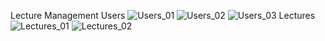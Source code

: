 Lecture Management
Users
![Users_01](https://github.com/user-attachments/assets/07ff67e3-25ef-4f9c-9a53-c9cdd69b4051)
![Users_02](https://github.com/user-attachments/assets/253a9593-d9f3-4787-aa0c-dafb3d1c9001)
![Users_03](https://github.com/user-attachments/assets/35bfd560-ce30-4139-a231-725f0e1a352f)
Lectures
![Lectures_01](https://github.com/user-attachments/assets/c4adcb8a-5d5a-4380-93c4-6a1cf8f38f23)
![Lectures_02](https://github.com/user-attachments/assets/8edb5203-82b5-4e45-b87c-82833462decc)
